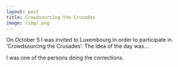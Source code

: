 ```yaml
---
layout: post
title: Crowdsourcing the Crusades
image: /img/.png
---
```


On October 5 I was invited to Luxembourg in order to participate in 'Crowdsourcing the Crusades'. The idea of the day was...

I was one of the persons doing the corrections.
